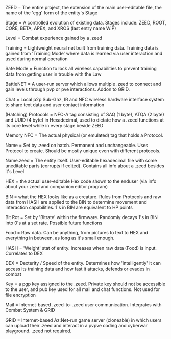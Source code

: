 ZEED = The entire project, the extension of the main user-editable file, the name of the 'egg' form of the entity's Stage

Stage = A controlled evolution of existing data. Stages include: ZEED, ROOT, CORE, BETA, APEX, and XROS (last entry name WiP)

Level = Combat experience gained by a .zeed

Training = Lightweight neural net built from training data. Training data is gained from 'Training Mode' where data is learned via user interaction and used during normal operation

Safe Mode = Function to lock all wireless capabilities to prevent training data from getting user in trouble with the Law

BattleNET = A user-run server which allows multiple .zeed to connect and gain levels through pvp or pve interactions. Addon to GRID.

Chat = Local p2p Sub-Ghz, IR and NFC wireless hardware interface system to share text data and user contact information

(Hatching) Protocols = NFC-A tag consisting of SAQ (1 byte), ATQA (2 byte) and UUID (4 byte) in Hexadecimal, used to dictate how a .zeed functions at its core level while in every stage beside ZEED

Memory NFC = The actual physical (or emulated) tag that holds a Protocol.

Name = Set by .zeed on hatch. Permanent and unchangeable. Uses Protocol to create. Should be mostly unique even with different protocols.

Name.zeed = The entity itself. User-editable hexadecimal file with some uneditable parts (corrupts if edited). Contains all info about a .zeed besides it's Level

HEX = the actual user-editable Hex code shown to the enduser (via info about your zeed and companion editor program)

BIN = what the HEX looks like as a creature. Rules from Protocols and raw data from HASH are applied to the BIN to determine movement and interaction capabilities. 1's in BIN are equivalent to HP points

Bit Rot = Set by 'Bitrate' within the firmware. Randomly decays 1's in BIN into 0's at a set rate. Possible future functions

Food = Raw data. Can be anything, from pictures to text to HEX and everything in between, as long as it's small enough.

HASH = 'Weight' stat of entity. Increases when raw data (Food) is input. Correlates to DEX

DEX = Dexterity / Speed of the entity. Determines how 'intelligently' it can access its training data and how fast it attacks, defends or evades in combat

Key = a pgp key assigned to the .zeed. Private key should not be accessible to the user, and pub key used for all mail and chat functions. Not used for file encryption

Mail = Internet-based .zeed-to-.zeed user communication. Integrates with Combat System & GRID

GRID = Internet-based Az:Net-run game server (cloneable) in which users can upload their .zeed and interact in a pvpve coding and cyberwar playground. .zeed not required.

